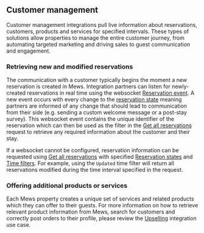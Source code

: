 
## Customer management

Customer management integrations pull live information about reservations, customers, products and services for specified intervals. These types of solutions allow properties to manage the entire customer journey, from automating targeted marketing and driving sales to guest communication and engagement.

### Retrieving new and modified reservations

The communication with a customer typically begins the moment a new reservation is created in Mews. Integration partners can listen for newly-created reservations in real time using the websocket [Reservation event](../websockets.md#reservation-event). A new event occurs with every change to the [reservation state](../operations/reservations.md#reservation-state) meaning partners are informed of any change that should lead to communication from their side (e.g. sending a custom welcome message or a post-stay survey). This websocket event contains the unique identifier of the reservation which can then be used as the filter in the [Get all reservations](../operations/reservations.md#get-all-reservations) request to retrieve any required information about the customer and their stay.

If a websocket cannot be configured, reservation information can be requested using [Get all reservations](../operations/reservations.md#get-all-reservations) with specified [Reservation states](../operations/reservations.md#reservation-state) and [Time filters](../operations/reservations.md#reservation-time-filter). For example, using the `Updated` time filter will return all reservations modified during the time interval specified in the request. 

### Offering additional products or services

Each Mews property creates a unique set of services and related products which they can offer to their guests. For more information on how to retrieve relevant product information from Mews, search for customers and correctly post orders to their profile, please review the [Upselling](../use-cases.md#upselling) integration use case.
